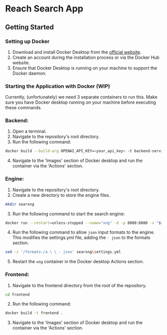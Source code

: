 # Reach Search App

## Getting Started

### Setting up Docker

1. Download and install Docker Desktop from the [official website](https://www.docker.com/products/docker-desktop).
2. Create an account during the installation process or via the Docker Hub website.
3. Ensure that Docker Desktop is running on your machine to support the Docker daemon.

### Starting the Application with Docker (WIP)

Currently, (unfortunately) we need 3 separate containers to run this.
Make sure you have Docker desktop running on your machine before executing these commands.

### Backend: 

1. Open a terminal.
2. Navigate to the repository's root directory.
3. Run the following command:

```bash
docker build --build-arg OPENAI_API_KEY=<your_api_key> -t backend-service .
```
4. Navigate to the 'Images' section of Docker desktop and run the container via the 'Actions' section.

### Engine:

1. Navigate to the repository's root directory.
2. Create a new directory to store the engine files.
```bash
mkdir searxng
```
3. Run the following command to start the search engine:
```bash
docker run --restart=unless-stopped --name="xng" -d -p 8080:8080 -v "${PWD}/searxng:/etc/searxng" -e "BASE_URL=http://localhost:8080/" -e "INSTANCE_NAME=xng" searxng/searxng
```
4. Run the following command to allow `json` input formats to the engine. This modifies the settings.yml file, adding the `- json` to the formats section.
```bash
sed -i '/formats:/a \ \ - json' searxng\settings.yml
```
5. Restart the `xng` container in the Docker desktop Actions section.

### Frontend:

1. Navigate to the frontend directory from the root of the repository.
```bash
cd frontend
```
2. Run the following command:
```bash
docker build -t frontend .
```
3. Navigate to the 'Images' section of Docker desktop and run the container via the 'Actions' section.